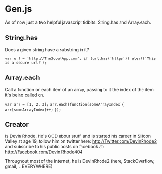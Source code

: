 Gen.js
=================

As of now just a two helpful javascript tidbits: String.has and Array.each.

String.has
----------

Does a given string have a substring in it?

`var url = 'http://TheScoutApp.com';
if (url.has('https')) alert('This is a secure url!');`


Array.each
-----------

Call a function on each item of an array, passing to it the index of the item it's being called on.

`var arr = [1, 2, 3];`
`arr.each(function(someArrayIndex){`
`  arr[someArrayIndex]++;`
`});`

Creator
---------------

Is Devin Rhode. He's OCD about stuff, and is started his career in Silicon Valley at age 19, follow him on twitter here: http://Twitter.com/DevinRhode2 and subscribe to his public posts on facebook at: http://Facebook.com/Devin.Rhode404

Throughout most of the internet, he is DevinRhode2 (here, StackOverflow, gmail, .. EVERYWHERE)